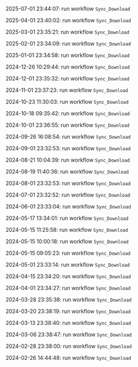 2025-07-01 23:44:07: run workflow `Sync_Download` 

2025-04-01 23:40:02: run workflow `Sync_Download` 

2025-03-01 23:35:21: run workflow `Sync_Download` 

2025-02-01 23:34:09: run workflow `Sync_Download` 

2025-01-01 23:34:58: run workflow `Sync_Download` 

2024-12-26 10:29:44: run workflow `Sync_Download` 

2024-12-01 23:35:32: run workflow `Sync_Download` 

2024-11-01 23:37:23: run workflow `Sync_Download` 

2024-10-23 11:30:03: run workflow `Sync_Download` 

2024-10-18 09:35:42: run workflow `Sync_Download` 

2024-10-01 23:36:55: run workflow `Sync_Download` 

2024-09-26 16:08:54: run workflow `Sync_Download` 

2024-09-01 23:32:53: run workflow `Sync_Download` 

2024-08-21 10:04:39: run workflow `Sync_Download` 

2024-08-19 11:40:36: run workflow `Sync_Download` 

2024-08-01 23:32:53: run workflow `Sync_Download` 

2024-07-01 23:32:52: run workflow `Sync_Download` 

2024-06-01 23:33:04: run workflow `Sync_Download` 

2024-05-17 13:34:01: run workflow `Sync_Download` 

2024-05-15 11:25:58: run workflow `Sync_Download` 

2024-05-15 10:00:18: run workflow `Sync_Download` 

2024-05-15 09:05:23: run workflow `Sync_Download` 

2024-05-01 23:33:14: run workflow `Sync_Download` 

2024-04-15 23:34:20: run workflow `Sync_Download` 

2024-04-01 23:34:27: run workflow `Sync_Download` 

2024-03-28 23:35:38: run workflow `Sync_Download` 

2024-03-20 23:38:19: run workflow `Sync_Download` 

2024-03-13 23:38:40: run workflow `Sync_Download` 

2024-03-06 23:38:47: run workflow `Sync_Download` 

2024-02-28 23:38:00: run workflow `Sync_Download` 

2024-02-26 14:44:48: run workflow `Sync_Download` 


